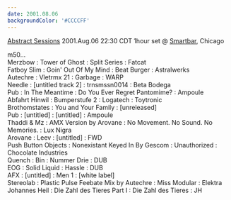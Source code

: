 ```yaml
---
date: 2001.08.06
backgroundColor: '#CCCCFF'
---
```


[Abstract Sessions](http://www.abstractscience.net/) 2001.Aug.06 22:30 CDT 1hour set @ [Smartbar](http://www.smartbarchicago.com/), Chicago  

m50...  
Merzbow : Tower of Ghost : Split Series : Fatcat  
Fatboy Slim : Goin' Out Of My Mind : Beat Burger : Astralwerks  
Autechre : Vletrmx 21 : Garbage : WARP  
Needle : \[untitled track 2\] : trnsmssn0014 : Beta Bodega  
Pub : In The Meantime : Do You Ever Regret Pantomime? : Ampoule  
Abfahrt Hinwil : Bumperstufe 2 : Logatech : Toytronic  
Brothomstates : You and Your Family : \[unreleased\]  
Pub : \[untitled\] : \[untitled\] : Ampoule  
Thaddi & Mz : AMX Version by Arovane : No Movement. No Sound. No Memories. : Lux Nigra  
Arovane : Leev : \[untitled\] : FWD  
Push Button Objects : Nonexistant Keyed In By Gescom : Unauthorized : Chocolate Industries  
Quench : Bin : Nummer Drie : DUB  
EOG : Solid Liquid : Hassle : DUB  
AFX : \[untitled\] : Men 1 : \[white label\]  
Stereolab : Plastic Pulse Feebate Mix by Autechre : Miss Modular : Elektra  
Johannes Heil : Die Zahl des Tieres Part I : Die Zahl des Tieres : JH